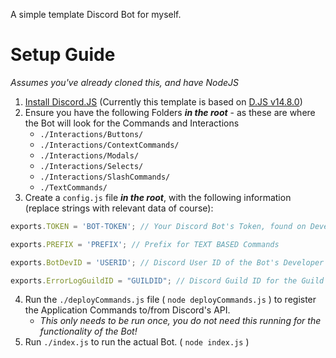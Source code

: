 A simple template Discord Bot for myself.

# Setup Guide
*Assumes you've already cloned this, and have NodeJS*

1. [Install Discord.JS](https://discord.js.org/#/docs/discord.js/main/general/welcome) (Currently this template is based on [D.JS v14.8.0](https://discord.js.org/#/docs/discord.js/14.8.0/general/welcome))
2. Ensure you have the following Folders ***in the root*** - as these are where the Bot will look for the Commands and Interactions
    - `./Interactions/Buttons/`
    - `./Interactions/ContextCommands/`
    - `./Interactions/Modals/`
    - `./Interactions/Selects/`
    - `./Interactions/SlashCommands/`
    - `./TextCommands/`
3. Create a `config.js` file ***in the root***, with the following information (replace strings with relevant data of course):

```js
exports.TOKEN = 'BOT-TOKEN'; // Your Discord Bot's Token, found on Developer Portal

exports.PREFIX = 'PREFIX'; // Prefix for TEXT BASED Commands

exports.BotDevID = 'USERID'; // Discord User ID of the Bot's Developer - for "Bot Developer Only" commands

exports.ErrorLogGuildID = "GUILDID"; // Discord Guild ID for the Guild you use to test in
```

4. Run the `./deployCommands.js` file ( `node deployCommands.js` ) to register the Application Commands to/from Discord's API.
    - *This only needs to be run once, you do not need this running for the functionality of the Bot!*
5. Run `./index.js` to run the actual Bot. ( `node index.js` )
